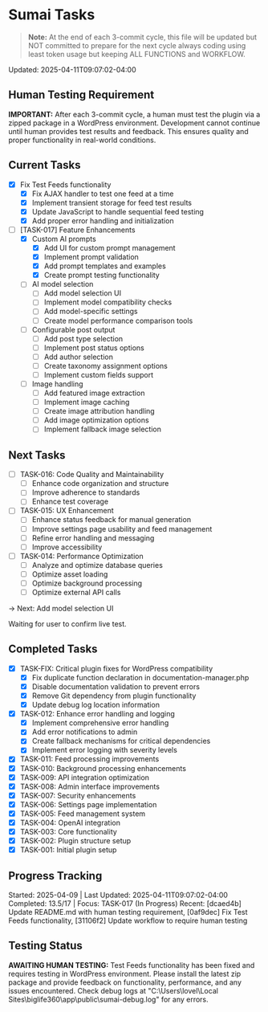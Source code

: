 # Sumai Tasks

> **Note:** At the end of each 3-commit cycle, this file will be updated but NOT committed to prepare for the next cycle always coding using least token usage but keeping ALL FUNCTIONS and WORKFLOW.

Updated: 2025-04-11T09:07:02-04:00

## Human Testing Requirement
**IMPORTANT:** After each 3-commit cycle, a human must test the plugin via a zipped package in a WordPress environment. Development cannot continue until human provides test results and feedback. This ensures quality and proper functionality in real-world conditions.

## Current Tasks
- [x] Fix Test Feeds functionality
  - [x] Fix AJAX handler to test one feed at a time
  - [x] Implement transient storage for feed test results
  - [x] Update JavaScript to handle sequential feed testing
  - [x] Add proper error handling and initialization
- [ ] [TASK-017] Feature Enhancements
  - [x] Custom AI prompts
    - [x] Add UI for custom prompt management
    - [x] Implement prompt validation
    - [x] Add prompt templates and examples
    - [x] Create prompt testing functionality
  - [ ] AI model selection
    - [ ] Add model selection UI
    - [ ] Implement model compatibility checks
    - [ ] Add model-specific settings
    - [ ] Create model performance comparison tools
  - [ ] Configurable post output
    - [ ] Add post type selection
    - [ ] Implement post status options
    - [ ] Add author selection
    - [ ] Create taxonomy assignment options
    - [ ] Implement custom fields support
  - [ ] Image handling
    - [ ] Add featured image extraction
    - [ ] Implement image caching
    - [ ] Create image attribution handling
    - [ ] Add image optimization options
    - [ ] Implement fallback image selection

## Next Tasks
- [ ] TASK-016: Code Quality and Maintainability
  - [ ] Enhance code organization and structure
  - [ ] Improve adherence to standards
  - [ ] Enhance test coverage
- [ ] TASK-015: UX Enhancement
  - [ ] Enhance status feedback for manual generation
  - [ ] Improve settings page usability and feed management
  - [ ] Refine error handling and messaging
  - [ ] Improve accessibility
- [ ] TASK-014: Performance Optimization
  - [ ] Analyze and optimize database queries
  - [ ] Optimize asset loading
  - [ ] Optimize background processing
  - [ ] Optimize external API calls

→ Next: Add model selection UI

Waiting for user to confirm live test.

## Completed Tasks
- [x] TASK-FIX: Critical plugin fixes for WordPress compatibility
  - [x] Fix duplicate function declaration in documentation-manager.php
  - [x] Disable documentation validation to prevent errors
  - [x] Remove Git dependency from plugin functionality
  - [x] Update debug log location information
- [x] TASK-012: Enhance error handling and logging
  - [x] Implement comprehensive error handling
  - [x] Add error notifications to admin
  - [x] Create fallback mechanisms for critical dependencies
  - [x] Implement error logging with severity levels
- [x] TASK-011: Feed processing improvements
- [x] TASK-010: Background processing enhancements
- [x] TASK-009: API integration optimization
- [x] TASK-008: Admin interface improvements
- [x] TASK-007: Security enhancements
- [x] TASK-006: Settings page implementation
- [x] TASK-005: Feed management system
- [x] TASK-004: OpenAI integration
- [x] TASK-003: Core functionality
- [x] TASK-002: Plugin structure setup
- [x] TASK-001: Initial plugin setup

## Progress Tracking
Started: 2025-04-09 | Last Updated: 2025-04-11T09:07:02-04:00
Completed: 13.5/17 | Focus: TASK-017 (In Progress)
Recent: [dcaed4b] Update README.md with human testing requirement, [0af9dec] Fix Test Feeds functionality, [31106f2] Update workflow to require human testing

## Testing Status
**AWAITING HUMAN TESTING:** Test Feeds functionality has been fixed and requires testing in WordPress environment. Please install the latest zip package and provide feedback on functionality, performance, and any issues encountered. Check debug logs at "C:\Users\lovel\Local Sites\biglife360\app\public\sumai-debug.log" for any errors.